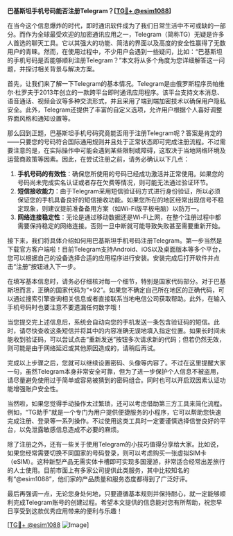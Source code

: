 **巴基斯坦手机号码能否注册Telegram？[[TG💪+ @esim1088](https://t.me/s/esim1088)]**

在当今这个信息爆炸的时代，即时通讯软件成为了我们日常生活中不可或缺的一部分。而作为全球最受欢迎的加密通讯应用之一，Telegram（简称TG）无疑是许多人首选的聊天工具。它以其强大的功能、简洁的界面以及高度的安全性赢得了无数用户的青睐。然而，在使用过程中，不少用户会遇到一些疑问，比如：“巴基斯坦的手机号码是否能够顺利注册Telegram？”本文将从多个角度为您详细解答这一问题，并探讨相关背景与解决方案。

首先，让我们来了解一下Telegram的基本情况。Telegram是由俄罗斯程序员帕维尔·杜罗夫于2013年创立的一款跨平台即时通讯应用程序。该平台支持文本消息、语音通话、视频会议等多种交流形式，并且采用了端到端加密技术以确保用户隐私安全。此外，Telegram还提供了丰富的自定义选项，允许用户根据个人喜好调整界面风格和通知设置等。

那么回到正题，巴基斯坦手机号码究竟能否用于注册Telegram呢？答案是肯定的——只要您的号码符合国际通用规则并且处于正常状态即可完成注册流程。不过需要注意的是，在实际操作中可能会遇到某些限制或障碍，这取决于当地网络环境及运营商政策等因素。因此，在尝试注册之前，请务必确认以下几点：

1. **手机号码的有效性**：确保您所使用的号码已经成功激活并正常使用。如果您的号码尚未完成实名认证或者存在欠费等情况，则可能无法通过验证环节。
2. **短信接收能力**：由于Telegram采用短信验证码方式进行身份验证，所以必须保证您的手机具备良好的短信接收功能。如果您所在的地区经常出现信号不稳定现象，则建议提前准备备用方案（如Wi-Fi版平板电脑）以防万一。
3. **网络连接稳定性**：无论是通过移动数据还是Wi-Fi上网，在整个注册过程中都需要保持稳定的网络连接。否则一旦中断就可能导致失败甚至需要重新开始。

接下来，我们将具体介绍如何用巴基斯坦手机号码注册Telegram。第一步当然是下载官方客户端啦！目前Telegram支持Android、iOS以及桌面版本等多个平台，您可以根据自己的设备选择合适的应用程序进行安装。安装完成后打开软件并点击“注册”按钮进入下一步。

在填写基本信息时，请务必仔细核对每一个细节，特别是国家代码部分。对于巴基斯坦而言，正确的国家代码为“+92”。如果您不确定自己所在地区的正确代码，可以通过搜索引擎查询相关信息或者直接联系当地电信公司获取帮助。此外，在输入手机号码时也要注意不要遗漏任何数字哦！

当您提交完上述信息后，系统会自动向您的手机发送一条包含验证码的短信。此时，请尽快查收这条短信并将其中的内容准确无误地填入指定位置。如果长时间未能收到验证码，可以尝试点击“重新发送”按钮多次请求新的代码；但若仍然无效，则可能是由于网络延迟或其他原因造成的，请稍后再试。

完成以上步骤之后，您就可以继续设置密码、头像等内容了。不过在这里提醒大家一句，虽然Telegram本身非常安全可靠，但为了进一步保护个人信息不被盗用，请尽量避免使用过于简单或容易被猜到的密码组合。同时也可以开启双因素认证功能增强账户安全性。

当然啦，如果您觉得手动操作太过繁琐，还可以考虑借助第三方工具来简化流程。例如，“TG助手”就是一个专门为用户提供便捷服务的小程序，它可以帮助您快速完成注册、登录等一系列操作。不过使用这类工具时一定要谨慎选择信誉良好的平台，以免泄露敏感信息造成不必要的麻烦。

除了注册之外，还有一些关于使用Telegram的小技巧值得分享给大家。比如说，如果您经常需要切换不同国家的号码登录，则可以考虑购买一张虚拟SIM卡（eSIM）。这种新型产品无需实体卡槽即可实现多国漫游，非常适合经常出差旅行的人士使用。目前市面上有多家公司提供此类服务，其中比较知名的有“@esim1088”，他们家的产品质量和服务态度都得到了广泛好评。

最后再强调一点，无论您身处何地，只要遵循基本规则并保持耐心，就一定能够顺利完成Telegram账号的创建过程。希望本文提供的信息能对您有所帮助，祝您早日享受到这款优秀应用带来的便利与乐趣！

[[TG💪+ @esim1088](https://t.me/s/esim1088) ![Image](https://i.postimg.cc/4NQfJmqS/Snipaste-2025-05-13-00-14-12.png)]